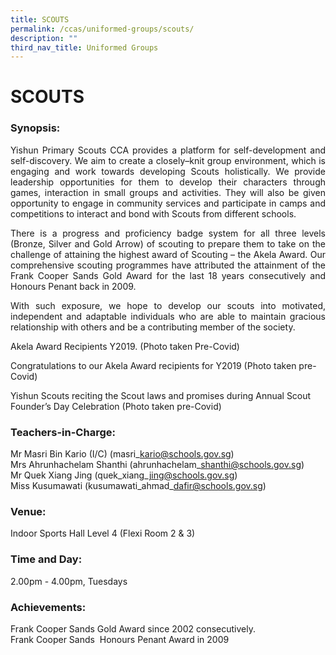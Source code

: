 ```yaml
---
title: SCOUTS
permalink: /ccas/uniformed-groups/scouts/
description: ""
third_nav_title: Uniformed Groups
---
```

# SCOUTS

### Synopsis:

<p style="text-align: justify;">Yishun Primary Scouts CCA provides a platform for self-development and self-discovery. We aim to create a closely–knit group environment, which is engaging and work towards developing Scouts holistically. We provide leadership opportunities for them to develop their characters through games, interaction in small groups and activities. They will also be given opportunity to engage in community services and participate in camps and competitions to interact and bond with Scouts from different schools.</p>  

<p style="text-align: justify;">There is a progress and proficiency badge system for all three levels (Bronze, Silver and Gold Arrow) of scouting to prepare them to take on the challenge of attaining the highest award of Scouting – the Akela Award. Our comprehensive scouting programmes have attributed the attainment of the Frank Cooper Sands Gold Award for the last 18 years consecutively and Honours Penant back in 2009.</p>  

<p style="text-align: justify;">With such exposure, we hope to develop our scouts into motivated, independent and adaptable individuals who are able to maintain gracious relationship with others and be a contributing member of the society.</p>

Akela Award Recipients Y2019. (Photo taken Pre-Covid)


Congratulations to our Akela Award recipients for Y2019 (Photo taken pre-Covid)


Yishun Scouts reciting the Scout laws and promises during Annual Scout Founder’s Day Celebration (Photo taken pre-Covid)




### **Teachers-in-Charge:**  

Mr Masri Bin Kario (I/C) (masri\_kario@schools.gov.sg)   
Mrs Ahrunhachelam Shanthi (ahrunhachelam\_shanthi@schools.gov.sg)   
Mr Quek Xiang Jing (quek\_xiang\_jing@schools.gov.sg)   
Miss Kusumawati (kusumawati\_ahmad\_dafir@schools.gov.sg)

### **Venue:**

Indoor Sports Hall Level 4 (Flexi Room 2 & 3)


### **Time and Day:**

2.00pm - 4.00pm, Tuesdays
  

### Achievements:

Frank Cooper Sands Gold Award since 2002 consecutively.   
Frank Cooper Sands  Honours Penant Award in 2009
